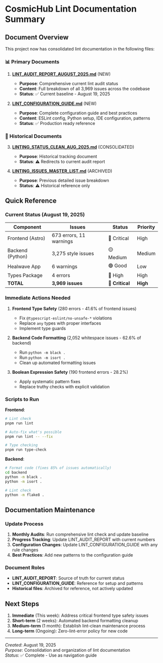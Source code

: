 # CosmicHub Lint Documentation Summary

## Document Overview

This project now has consolidated lint documentation in the following files:

### 📊 Primary Documents

1. **[LINT_AUDIT_REPORT_AUGUST_2025.md](./LINT_AUDIT_REPORT_AUGUST_2025.md)** (NEW)
   - **Purpose**: Comprehensive current lint audit status
   - **Content**: Full breakdown of all 3,969 issues across the codebase
   - **Status**: ✅ Current baseline - August 19, 2025

2. **[LINT_CONFIGURATION_GUIDE.md](./LINT_CONFIGURATION_GUIDE.md)** (NEW)
   - **Purpose**: Complete configuration guide and best practices
   - **Content**: ESLint config, Python setup, IDE configuration, patterns
   - **Status**: ✅ Production ready reference

### 📝 Historical Documents

3. **[LINTING_STATUS_CLEAN_AUG_2025.md](./LINTING_STATUS_CLEAN_AUG_2025.md)** (CONSOLIDATED)
   - **Purpose**: Historical tracking document
   - **Status**: ⚠️ Redirects to current audit report

4. **[LINTING_ISSUES_MASTER_LIST.md](./LINTING_ISSUES_MASTER_LIST.md)** (ARCHIVED)
   - **Purpose**: Previous detailed issue breakdown
   - **Status**: ⚠️ Historical reference only

## Quick Reference

### Current Status (August 19, 2025)

| Component | Issues | Status | Priority |
|-----------|---------|--------|----------|
| Frontend (Astro) | 673 errors, 11 warnings | 🔴 Critical | High |
| Backend (Python) | 3,275 style issues | 🟡 Medium | Medium |
| Healwave App | 6 warnings | 🟢 Good | Low |
| Types Package | 4 errors | 🔴 High | High |
| **TOTAL** | **3,969 issues** | **🔴 Critical** | **High** |

### Immediate Actions Needed

1. **Frontend Type Safety** (280 errors - 41.6% of frontend issues)
   - Fix `@typescript-eslint/no-unsafe-*` violations
   - Replace `any` types with proper interfaces
   - Implement type guards

2. **Backend Code Formatting** (2,052 whitespace issues - 62.6% of backend)
   - Run `python -m black .`
   - Run `python -m isort .`
   - Clean up automated formatting issues

3. **Boolean Expression Safety** (190 frontend errors - 28.2%)
   - Apply systematic pattern fixes
   - Replace truthy checks with explicit validation

### Scripts to Run

**Frontend**:
```bash
# Lint check
pnpm run lint

# Auto-fix what's possible
pnpm run lint -- --fix

# Type checking
pnpm run type-check
```

**Backend**:
```bash
# Format code (fixes 85% of issues automatically)
cd backend
python -m black .
python -m isort .

# Lint check
python -m flake8 .
```

## Documentation Maintenance

### Update Process

1. **Monthly Audits**: Run comprehensive lint check and update baseline
2. **Progress Tracking**: Update LINT_AUDIT_REPORT with current numbers
3. **Configuration Changes**: Update LINT_CONFIGURATION_GUIDE with any rule changes
4. **Best Practices**: Add new patterns to the configuration guide

### Document Roles

- **LINT_AUDIT_REPORT**: Source of truth for current status
- **LINT_CONFIGURATION_GUIDE**: Reference for setup and patterns
- **Historical files**: Archived for reference, not actively updated

## Next Steps

1. **Immediate** (This week): Address critical frontend type safety issues
2. **Short-term** (2 weeks): Automated backend formatting cleanup
3. **Medium-term** (1 month): Establish lint-clean maintenance process
4. **Long-term** (Ongoing): Zero-lint-error policy for new code

---

*Created*: August 19, 2025  
*Purpose*: Consolidation and organization of lint documentation  
*Status*: ✅ Complete - Use as navigation guide
